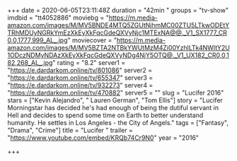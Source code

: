 +++
date = 2020-06-05T23:11:48Z
duration = "42min "
groups = "tv-show"
imdbid = "tt4052886"
moviebg = "https://m.media-amazon.com/images/M/MV5BNDE4MTQ5ZGUtNjhmMC00ZTU5LTkwODEtYTRhMDUyNGRkYmEzXkEyXkFqcGdeQXVyNjc1MTExNA@@._V1_SX1777_CR0,0,1777,999_AL_.jpg"
moviecover = "https://m.media-amazon.com/images/M/MV5BZTA2NTBkYWUtMzM4Zi00YzhlLTk4NWItY2U1ODczNDMyNDAzXkEyXkFqcGdeQXVyNDg4NjY5OTQ@._V1_UX182_CR0,0,182,268_AL_.jpg"
rating = "8.2"
server1 = "https://e.dardarkom.online/tv/801086"
server2 = "https://e.dardarkom.online/tv/655347"
server3 = "https://e.dardarkom.online/tv/932273"
server4 = "https://e.dardarkom.online/tv/470882"
server5 = ""
slug = "Lucifer 2016"
stars = ["Kevin Alejandro", " Lauren German", "Tom Ellis"]
story = "Lucifer Morningstar has decided he's had enough of being the dutiful servant in Hell and decides to spend some time on Earth to better understand humanity. He settles in Los Angeles - the City of Angels."
tags = ["Fantasy", "Drama", "Crime"]
title = "Lucifer "
trailer = "https://www.youtube.com/embed/KRQb74Cr9N0"
year = "2016"

+++
